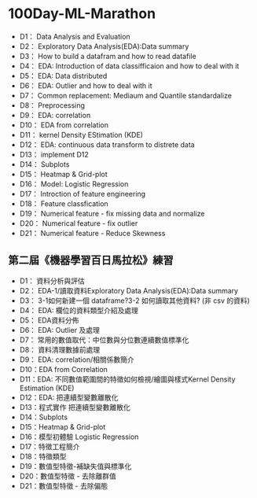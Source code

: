 # 100Day-ML-Marathon
* D1： Data Analysis and Evaluation
* D2： Exploratory Data Analysis(EDA):Data summary 
* D3： How to build a datafram and how to read datafile
* D4： EDA: Introduction of data classifficaion and how to deal with it
* D5： EDA: Data distributed
* D6： EDA: Outlier and how to deal with it
* D7： Common replacement: Mediaum and Quantile standardalize 
* D8： Preprocessing
* D9： EDA: correlation
* D10： EDA from correlation
* D11： kernel Density EStimation (KDE)
* D12： EDA: continuous data transform to distrete data 
* D13： implement D12
* D14： Subplots
* D15： Heatmap & Grid-plot
* D16： Model: Logistic Regression
* D17： Introction of feature engineering
* D18： Feature classfication
* D19： Numerical feature - fix missing data and normalize 
* D20： Numerical feature - fix outlier
* D21： Numerical feature - Reduce Skewness

## 第二屆《機器學習百日馬拉松》練習
* D1： 資料分析與評估 
* D2： EDA-1/讀取資料Exploratory Data Analysis(EDA):Data summary     
* D3： 3-1如何新建一個 dataframe?3-2 如何讀取其他資料? (非 csv 的資料)
* D4： EDA: 欄位的資料類型介紹及處理
* D5： EDA資料分佈
* D6： EDA: Outlier 及處理
* D7： 常用的數值取代：中位數與分位數連續數值標準化
* D8： 資料清理數據前處理
* D9： EDA: correlation/相關係數簡介
* D10：EDA from Correlation
* D11：EDA: 不同數值範圍間的特徵如何檢視/繪圖與樣式Kernel Density Estimation (KDE)
* D12：EDA: 把連續型變數離散化
* D13：程式實作 把連續型變數離散化 
* D14：Subplots
* D15：Heatmap & Grid-plot
* D16：模型初體驗 Logistic Regression
* D17：特徵工程簡介
* D18：特徵類型
* D19：數值型特徵-補缺失值與標準化
* D20：數值型特徵 - 去除離群值
* D21：數值型特徵 - 去除偏態
